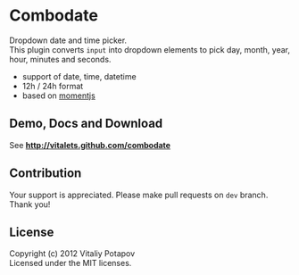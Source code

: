 # Combodate
Dropdown date and time picker.  
This plugin converts `input` into dropdown elements to pick day, month, year, hour, minutes and seconds.

* support of date, time, datetime
* 12h / 24h format
* based on [momentjs](http://momentjs.com)


## Demo, Docs and Download
See **http://vitalets.github.com/combodate**

## Contribution
Your support is appreciated. 
Please make pull requests on <code>dev</code> branch. Thank you!

## License
Copyright (c) 2012 Vitaliy Potapov  
Licensed under the MIT licenses.

